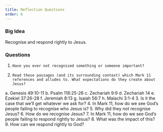 ```yaml
---
title: Reflection Questions
order: 6
---
```


### Big Idea 
Recognise and respond rightly to Jesus. 


### Questions 
1.     Have you ever not recognised something or someone important?
2.     Read these passages (and its surrounding context) which Mark 11 references and alludes to. What expectations do they create about Jesus? 
a.     Genesis 49:10-11
b.    Psalm 118:25-26
c.     Zechariah 9:9
d.    Zechariah 14
e.     Ezekiel 37:26-28
f.      Jeremiah 8:13
g.    Isaiah 56:7
h.    Malachi 3:1-4
3.     Is it the case that we’ll get whatever we ask for? 
4.     In Mark 11, how do we see God’s people failing to recognise who Jesus is? 
5.     Why did they not recognise Jesus? 
6.     How do we recognise Jesus? 
7.     In Mark 11, how do we see God’s people failing to respond rightly to Jesus? 
8.     What was the impact of this? 
9.     How can we respond rightly to God? 
